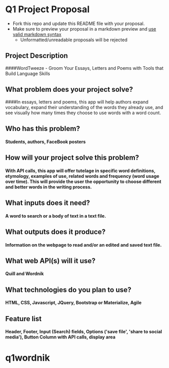 # Q1 Project Proposal

* Fork this repo and update this README file with your proposal.
* Make sure to preview your proposal in a markdown preview and [use valid markdown syntax](https://help.github.com/articles/basic-writing-and-formatting-syntax/)
  * Unformatted/unreadable proposals will be rejected

## Project Description
####WordTweeze - Groom Your Essays, Letters and Poems with Tools that Build Language Skills

## What problem does your project solve?
####In essays, letters and poems, this app will help authors expand vocabulary, expand their understanding of the words they already use, and see visually how many times they choose to use words with a word count.

## Who has this problem?
#### Students, authors, FaceBook posters

## How will your project solve this problem?
#### With API calls, this app will offer tutelage in specific word definitions, etymology, examples of use, related words and frequency (word usage over time). This will provide the user the opportunity to choose different and better words in the writing process.

## What inputs does it need?
#### A word to search or a body of text in a text file.

## What outputs does it produce?
#### Information on the webpage to read and/or an edited and saved text file.

## What web API(s) will it use?
#### Quill and Wordnik

## What technologies do you plan to use?
#### HTML, CSS, Javascript, JQuery, Bootstrap or Materialize, Agile

## Feature list
#### Header, Footer, Input (Search) fields, Options ('save file', 'share to social media'), Button Column with API calls, display area
# q1wordnik
